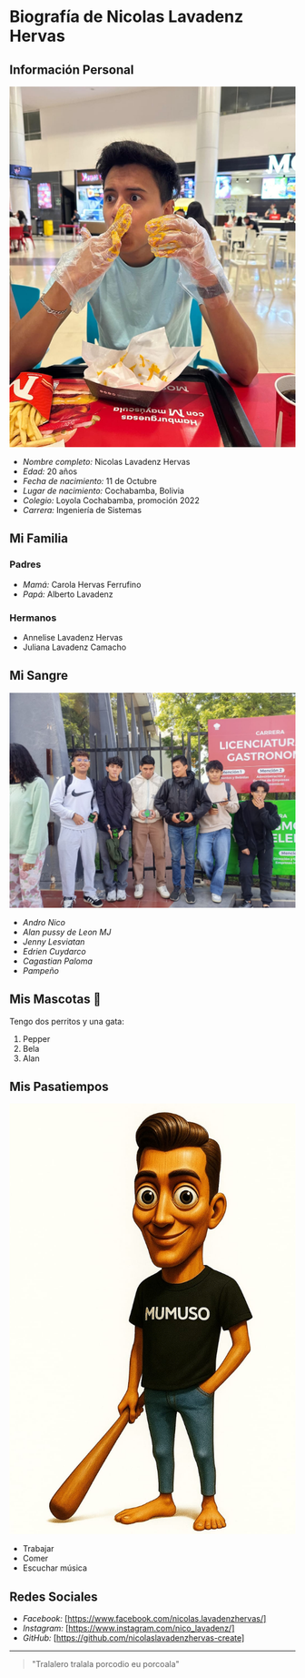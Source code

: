 # Biografía de Nicolas Lavadenz Hervas

## Información Personal
![foto de Nicolas Lavadenz](imagenes/Nicolas-Lavadenz.jpg)
- *Nombre completo:* Nicolas Lavadenz Hervas
- *Edad:* 20 años
- *Fecha de nacimiento:* 11 de Octubre
- *Lugar de nacimiento:* Cochabamba, Bolivia
- *Colegio:* Loyola Cochabamba, promoción 2022
- *Carrera:* Ingeniería de Sistemas

## Mi Familia
### Padres

- *Mamá:* Carola Hervas Ferrufino
- *Papá:* Alberto Lavadenz
### Hermanos

- Annelise Lavadenz Hervas
- Juliana Lavadenz Camacho
## Mi Sangre
![foto de Nicolas Lavadenz](imagenes/Puchito.jpg)
- *Andro Nico* 
- *Alan pussy de Leon MJ* 
- *Jenny Lesviatan* 
- *Edrien Cuydarco* 
- *Cagastian Paloma*
- *Pampeño* 
## Mis Mascotas 🐶

Tengo dos perritos y una gata:

1. Pepper
2. Bela  
3. Alan

## Mis Pasatiempos
![foto de Nicolas Lavadenz](imagenes/mumunsahur.jpg)
- Trabajar 
- Comer
- Escuchar música  

## Redes Sociales

- *Facebook:* [https://www.facebook.com/nicolas.lavadenzhervas/]  
- *Instagram:* [https://www.instagram.com/nico_lavadenz/]   
- *GitHub:* [https://github.com/nicolaslavadenzhervas-create]  

---

> "Tralalero tralala porcodio eu porcoala"